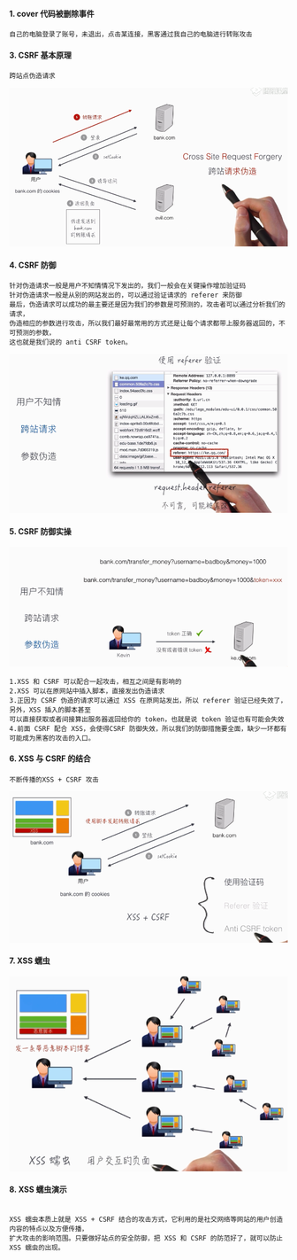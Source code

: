 #### 1.	cover 代码被删除事件
```
自己的电脑登录了账号，未退出，点击某连接，黑客通过我自己的电脑进行转账攻击
```
#### 3.	CSRF 基本原理
```
跨站点伪造请求
```
![](https://raw.githubusercontent.com/lz109896/Web-datum/80bf81848c66c84ebf12f1565bf9774cf15ef070/CSRF%20%E5%9F%BA%E6%9C%AC%E5%8E%9F%E7%90%86%201.png)

#### 4.	CSRF 防御
```
针对伪造请求一般是用户不知情情况下发出的，我们一般会在关键操作增加验证码
针对伪造请求一般是从别的网站发出的，可以通过验证请求的 referer 来防御
最后，伪造请求可以成功的最主要还是因为我们的参数是可预测的，攻击者可以通过分析我们的请求，
伪造相应的参数进行攻击，所以我们最好最常用的方式还是让每个请求都带上服务器返回的，不可预测的参数，
这也就是我们说的 anti CSRF token。
```
![](https://raw.githubusercontent.com/lz109896/Web-datum/80bf81848c66c84ebf12f1565bf9774cf15ef070/CSRF%20%E9%98%B2%E5%BE%A1%201.png)

#### 5.	CSRF 防御实操
![](https://raw.githubusercontent.com/lz109896/Web-datum/80bf81848c66c84ebf12f1565bf9774cf15ef070/CSRF%20%E9%98%B2%E5%BE%A1%202.png)
```
1.XSS 和 CSRF 可以配合一起攻击，相互之间是有影响的
2.XSS 可以在原网站中插入脚本，直接发出伪造请求
3.正因为 CSRF 伪造的请求可以通过 XSS 在原网站发出，所以 referer 验证已经失效了，另外，XSS 插入的脚本甚至
可以直接获取或者间接算出服务器返回给你的 token，也就是说 token 验证也有可能会失效
4.前面 CSRF 配合 XSS，会使得CSRF 防御失效，所以我们的防御措施要全面，缺少一环都有可能成为黑客的攻击的入口。
```
#### 6.	XSS 与 CSRF 的结合
```
不断传播的XSS + CSRF 攻击
```
![](https://raw.githubusercontent.com/lz109896/Web-datum/80bf81848c66c84ebf12f1565bf9774cf15ef070/XSS%20%E4%B8%8E%20CSRF%20%E7%9A%84%E7%BB%93%E5%90%88%201.png)

#### 7.	XSS 蠕虫
![](https://raw.githubusercontent.com/lz109896/Web-datum/80bf81848c66c84ebf12f1565bf9774cf15ef070/XSS%20%E8%A0%95%E8%99%AB%201.png)

#### 8.	XSS 蠕虫演示
```

XSS 蠕虫本质上就是 XSS + CSRF 结合的攻击方式，它利用的是社交网络等网站的用户创造内容的特点以及方便传播，
扩大攻击的影响范围。只要做好站点的安全防御，把 XSS 和 CSRF 的防范好了，就可以防止 XSS 蠕虫的出现。

```
